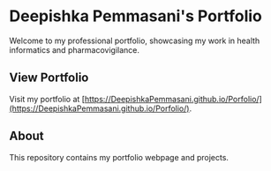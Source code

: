# Deepishka Pemmasani's Portfolio

Welcome to my professional portfolio, showcasing my work in health informatics and pharmacovigilance.

## View Portfolio
Visit my portfolio at [https://DeepishkaPemmasani.github.io/Porfolio/](https://DeepishkaPemmasani.github.io/Porfolio/).

## About
This repository contains my portfolio webpage and projects.

